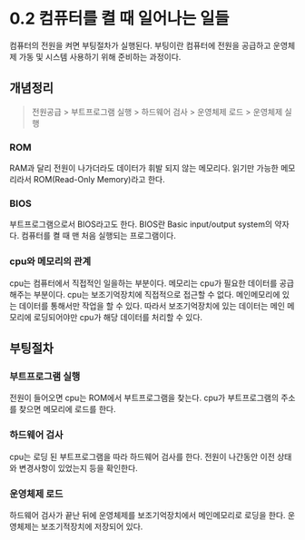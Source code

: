 # 0.2 컴퓨터를 켤 때 일어나는 일들
컴퓨터의 전원을 켜면 부팅절차가 실행된다.
부팅이란 컴퓨터에 전원을 공급하고 운영체제 가동 및 시스템 사용하기 위해 준비하는 과정이다.

## 개념정리
>  전원공급 > 부트프로그램 실행 > 하드웨어 검사 > 운영체제 로드 > 운영체제 실행
>

### ROM
RAM과 달리 전원이 나가더라도 데이터가 휘발 되지 않는 메모리다. 읽기만 가능한 메모리라서 ROM(Read-Only Memory)라고 한다.
### BIOS
부트프로그램으로서 BIOS라고도 한다. BIOS란 Basic input/output system의 약자다. 컴퓨터를 켤 때 맨 처음 실행되는 프로그램이다.
### cpu와 메모리의 관계
cpu는 컴퓨터에서 직접적인 일을하는 부분이다. 메모리는 cpu가 필요한 데이터를 공급해주는 부분이다. cpu는 보조기억장치에 직접적으로 접근할 수 없다. 메인메모리에 있는 데이터를 통해서만 작업을 할 수 있다. 따라서 보조기억장치에 있는 데이터는 메인 메모리에 로딩되어야만 cpu가 해당 데이터를 처리할 수 있다.

## 부팅절차
### 부트프로그램 실행
전원이 들어오면 cpu는 ROM에서 부트프로그램을 찾는다. 
cpu가 부트프로그램의 주소를 찾으면 메모리에 로드를 한다. 
### 하드웨어 검사
cpu는 로딩 된 부트프로그램을 따라 하드웨어 검사를 한다. 전원이 나간동안 이전 상태와 변경사항이 있었는지 등을 확인한다.
### 운영체제 로드
하드웨어 검사가 끝난 뒤에 운영체제를 보조기억장치에서 메인메모리로 로딩을 한다. 운영체제는 보조기적장치에 저장되어 있다.

